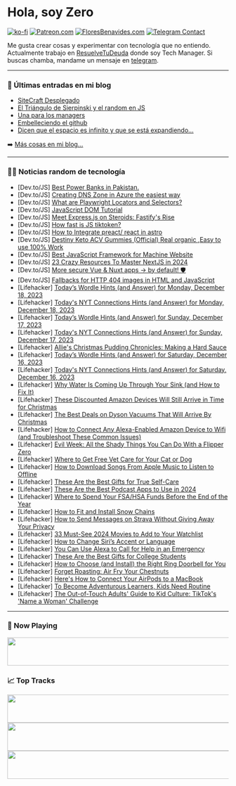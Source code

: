 # Hola, soy Zero

[![ko-fi](https://ko-fi.com/img/githubbutton_sm.svg)](https://ko-fi.com/J3J4N0LUK)
[![Patreon.com](https://img.shields.io/endpoint.svg?url=https%3A%2F%2Fshieldsio-patreon.vercel.app%2Fapi%3Fusername%3Dzerodragon%26type%3Dpatrons&style=for-the-badge)](https://patreon.com/zerodragon)
[![FloresBenavides.com](https://img.shields.io/website?down_message=oops&label=MiBlog&style=for-the-badge&up_message=online&url=https%3A%2F%2Ffloresbenavides.com)](https://floresbenavides.com)
[![Telegram Contact](https://img.shields.io/badge/escr%C3%ADbeme-ZeroDragon-%2326A5E4?style=for-the-badge&logo=telegram)](https://t.me/zerodragon)

Me gusta crear cosas y experimentar con tecnología que no entiendo.
Actualmente trabajo en [ResuelveTuDeuda](http://github.com/resuelve) donde soy Tech Manager.
Si buscas chamba, mandame un mensaje en [telegram](https://t.me/zerodragon).

---

### 📕 Últimas entradas en mi blog
<!-- BLOG-POST-LIST:START -->
- [SiteCraft Desplegado](https://floresbenavides.com/sitecraft-desplegado/)
- [El Triángulo de Sierpinski y el random en JS](https://floresbenavides.com/el-triangulo-de-sierpinski-y-el-random-en-js/)
- [Una para los managers](https://floresbenavides.com/una-para-los-managers/)
- [Embelleciendo el github](https://floresbenavides.com/embelleciendo-el-github/)
- [Dicen que el espacio es infinito y que se está expandiendo…](https://floresbenavides.com/dicen-que-el-espacio-es-infinito-y-que-se-esta-expandiendo/)
<!-- BLOG-POST-LIST:END -->

➡️ [Más cosas en mi blog...](https://floresbenavides.com)

---

### 👨‍💻 Noticias random de tecnología
<!-- TECH-POSTS:START -->
- [Dev.to/JS] [Best Power Banks in Pakistan.](https://dev.to/sigmamobiles/best-power-banks-in-pakistan-2lco)
- [Dev.to/JS] [Creating DNS Zone in Azure the easiest way](https://dev.to/olalekan_oladiran_d74b7a6/creating-dns-zone-in-azure-the-easiest-way-42di)
- [Dev.to/JS] [What are Playwright Locators and Selectors?](https://dev.to/mikestopcontinues/what-are-playwright-locators-and-selectors-1of0)
- [Dev.to/JS] [JavaScript DOM Tutorial](https://dev.to/codingmadeeasy/javascript-dom-tutorial-40ol)
- [Dev.to/JS] [Meet Express.js on Steroids: Fastify&#39;s Rise](https://dev.to/opensourcee/meet-expressjs-on-steroids-fastifys-rise-253g)
- [Dev.to/JS] [How fast is JS tiktoken?](https://dev.to/maximsaplin/how-fast-is-js-tiktoken-3fmk)
- [Dev.to/JS] [How to Integrate preact/ react in astro](https://dev.to/karannakra/how-to-integrate-preact-react-in-astro-3gco)
- [Dev.to/JS] [Destiny Keto ACV Gummies &lpar;Official&rpar; Real organic ,Easy to use 100% Work](https://dev.to/reayarcher/destiny-keto-acv-gummies-official-real-organic-easy-to-use-100-work-2p3)
- [Dev.to/JS] [Best JavaScript Framework for Machine Website](https://dev.to/nayansingh385/best-javascript-framework-for-machine-website-3c3i)
- [Dev.to/JS] [23 Crazy Resources To Master NextJS in 2024](https://dev.to/rahxuls/23-crazy-resources-to-master-nextjs-in-2024-56fh)
- [Dev.to/JS] [More secure Vue &amp; Nuxt apps -&gt; by default! 🛡️](https://dev.to/jacobandrewsky/more-secure-vue-nuxt-apps-by-default-3nhi)
- [Dev.to/JS] [Fallbacks for HTTP 404 images in HTML and JavaScript](https://dev.to/whitep4nth3r/fallbacks-for-http-404-images-in-html-and-javascript-5da1)
- [Lifehacker] [Today’s Wordle Hints &lpar;and Answer&rpar; for Monday, December 18, 2023](https://lifehacker.com/entertainment/wordle-answer-today-december-18-2023)
- [Lifehacker] [Today&#39;s NYT Connections Hints &lpar;and Answer&rpar; for Monday, December 18, 2023](https://lifehacker.com/entertainment/nyt-connections-answer-today-december-18-2023)
- [Lifehacker] [Today’s Wordle Hints &lpar;and Answer&rpar; for Sunday, December 17, 2023](https://lifehacker.com/entertainment/wordle-answer-today-december-17-2023)
- [Lifehacker] [Today&#39;s NYT Connections Hints &lpar;and Answer&rpar; for Sunday, December 17, 2023](https://lifehacker.com/entertainment/nyt-connections-answer-today-december-17-2023)
- [Lifehacker] [Allie&#39;s Christmas Pudding Chronicles: Making a Hard Sauce](https://lifehacker.com/food-drink/christmas-pudding-recipe-step-five)
- [Lifehacker] [Today’s Wordle Hints &lpar;and Answer&rpar; for Saturday, December 16, 2023](https://lifehacker.com/entertainment/wordle-answer-today-december-16-2023)
- [Lifehacker] [Today&#39;s NYT Connections Hints &lpar;and Answer&rpar; for Saturday, December 16, 2023](https://lifehacker.com/entertainment/nyt-connections-answer-today-december-16-2023)
- [Lifehacker] [Why Water Is Coming Up Through Your Sink &lpar;and How to Fix It&rpar;](https://lifehacker.com/home/why-water-is-coming-up-through-sink)
- [Lifehacker] [These Discounted Amazon Devices Will Still Arrive in Time for Christmas](https://lifehacker.com/tech/these-discounted-amazon-devices-will-arrive-before-christmas)
- [Lifehacker] [The Best Deals on Dyson Vacuums That Will Arrive By Christmas](https://lifehacker.com/home/dyson-stick-vacuum-deals-for-christmas)
- [Lifehacker] [How to Connect Any Alexa-Enabled Amazon Device to Wifi &lpar;and Troubleshoot These Common Issues&rpar;](https://lifehacker.com/tech/how-to-connect-alexa-to-wifi)
- [Lifehacker] [Evil Week: All the Shady Things You Can Do With a Flipper Zero](https://lifehacker.com/evil-week-all-the-shady-things-you-can-do-with-a-flipp-1850968904)
- [Lifehacker] [Where to Get Free Vet Care for Your Cat or Dog](https://lifehacker.com/money/where-to-get-free-vet-care-for-your-cat-or-dog)
- [Lifehacker] [How to Download Songs From Apple Music to Listen to Offline](https://lifehacker.com/tech/how-to-listen-to-apple-music-offline)
- [Lifehacker] [These Are the Best Gifts for True Self-Care](https://lifehacker.com/health/the-best-gifts-for-self-care)
- [Lifehacker] [These Are the Best Podcast Apps to Use in 2024](https://lifehacker.com/the-best-podcast-apps-for-ios-android)
- [Lifehacker] [Where to Spend Your FSA/HSA Funds Before the End of the Year](https://lifehacker.com/money/where-to-spend-fsa-hsa-funds)
- [Lifehacker] [How to Fit and Install Snow Chains](https://lifehacker.com/travel/how-to-fit-and-install-snow-chains)
- [Lifehacker] [How to Send Messages on Strava Without Giving Away Your Privacy](https://lifehacker.com/tech/how-to-send-messages-on-strava)
- [Lifehacker] [33 Must-See 2024 Movies to Add to Your Watchlist](https://lifehacker.com/entertainment/the-biggest-movies-coming-in-2024)
- [Lifehacker] [How to Change Siri’s Accent or Language](https://lifehacker.com/tech/how-to-change-siris-accent-or-language)
- [Lifehacker] [You Can Use Alexa to Call for Help in an Emergency](https://lifehacker.com/tech/how-to-use-alexa-in-an-emergency)
- [Lifehacker] [These Are the Best Gifts for College Students](https://lifehacker.com/family/best-gifts-for-college-students)
- [Lifehacker] [How to Choose &lpar;and Install&rpar; the Right Ring Doorbell for You](https://lifehacker.com/tech/how-to-install-ring-doorbell)
- [Lifehacker] [Forget Roasting: Air Fry Your Chestnuts](https://lifehacker.com/food-drink/how-to-air-fry-chestnuts)
- [Lifehacker] [Here&#39;s How to Connect Your AirPods to a MacBook](https://lifehacker.com/tech/how-to-connect-airpods-to-your-macbook)
- [Lifehacker] [To Become Adventurous Learners, Kids Need Routine](https://lifehacker.com/family/help-kids-become-adventurous-learners)
- [Lifehacker] [The Out-of-Touch Adults&#39; Guide to Kid Culture: TikTok&#39;s &#39;Name a Woman&#39; Challenge](https://lifehacker.com/entertainment/the-out-of-touch-guide-to-kid-culture-tiktok-name-a-woman)<!-- TECH-POSTS:END -->

---

### 🎵 Now Playing
<a href="https://spotify-now-playing-dun.vercel.app/now-playing?open"><img src="https://spotify-now-playing-dun.vercel.app/now-playing" width="540" height="64"></a>

### 📈 Top Tracks
<a href="https://spotify-now-playing-dun.vercel.app/top-tracks?i=1&open"><img src="https://spotify-now-playing-dun.vercel.app/top-tracks?i=1" width="540" height="64"></a>
<a href="https://spotify-now-playing-dun.vercel.app/top-tracks?i=2&open"><img src="https://spotify-now-playing-dun.vercel.app/top-tracks?i=2" width="540" height="64"></a>
<a href="https://spotify-now-playing-dun.vercel.app/top-tracks?i=3&open"><img src="https://spotify-now-playing-dun.vercel.app/top-tracks?i=3" width="540" height="64"></a>
